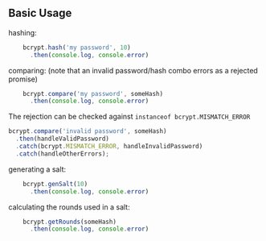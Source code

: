 ## Basic Usage

hashing:
```javascript
    bcrypt.hash('my password', 10)
      .then(console.log, console.error)
```

comparing:
(note that an invalid password/hash combo errors as a rejected promise)
```javascript
    bcrypt.compare('my password', someHash)
      .then(console.log, console.error)
```

The rejection can be checked against `instanceof bcrypt.MISMATCH_ERROR`

```js
bcrypt.compare('invalid password', someHash)
  .then(handleValidPassword)
  .catch(bcrypt.MISMATCH_ERROR, handleInvalidPassword)
  .catch(handleOtherErrors);
```

generating a salt:
```javascript
    bcrypt.genSalt(10)
      .then(console.log, console.error)
```

calculating the rounds used in a salt:
```javascript
    bcrypt.getRounds(someHash)
      .then(console.log, console.error)
```
